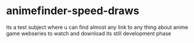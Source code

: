 # animefinder-speed-draws
its a test subject where u can find almost any link to any thing about anime game webseries to watch and download its still development phase 

